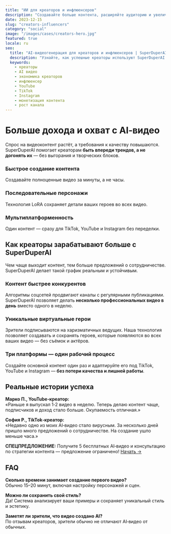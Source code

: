 ```yaml
---
title: "ИИ для креаторов и инфлюенсеров"
description: "Создавайте больше контента, расширяйте аудиторию и увеличивайте доход с помощью AI‑видеогенерации."
date: 2023-12-15
slug: "creators-influencers"
category: "social"
image: "/images/cases/creators-hero.jpg"
featured: true
locale: ru
seo:
  title: "AI‑видеогенерация для креаторов и инфлюенсеров | SuperDuperAI"
  description: "Узнайте, как успешные креаторы используют SuperDuperAI для быстрого создания качественного контента. Присоединяйтесь!"
  keywords:
    - креаторы
    - AI видео
    - экономика креаторов
    - инфлюенсер
    - YouTube
    - TikTok
    - Instagram
    - монетизация контента
    - рост канала
---
```


# Больше дохода и охват с AI‑видео

Спрос на видеоконтент растёт, а требования к качеству повышаются. SuperDuperAI помогает креаторам **быть впереди трендов, а не догонять их** — без выгорания и творческих блоков.

### Быстрое создание контента

Создавайте полноценные видео за минуты, а не часы.


  ### Последовательные персонажи

Технология LoRA сохраняет детали ваших героев во всех видео.


  ### Мультиплатформенность

Один контент — сразу для TikTok, YouTube и Instagram без переделки.




## Как креаторы зарабатывают больше с SuperDuperAI

Чем чаще выходит контент, тем больше предложений о сотрудничестве. SuperDuperAI делает такой график реальным и устойчивым.

### Контент быстрее конкурентов

Алгоритмы соцсетей продвигают каналы с регулярными публикациями. SuperDuperAI позволяет делать **несколько профессиональных видео в день** вместо одного в неделю.

### Уникальные виртуальные герои

Зрители подписываются на харизматичных ведущих. Наша технология позволяет создавать и сохранять героев, которые появляются во всех ваших видео — без съёмок и актёров.

### Три платформы — один рабочий процесс

Создайте основной контент один раз и адаптируйте его под TikTok, YouTube и Instagram — **без потери качества и лишней работы**.

## Реальные истории успеха

**Марко П., YouTube‑креатор:**  
«Раньше я выпускал 1‑2 видео в неделю. Теперь делаю контент чаще, подписчиков и доход стало больше. Окупаемость отличная.»

**София Р., TikTok‑креатор:**  
«Недавно одно из моих AI‑видео стало вирусным. За несколько дней пришло много предложений о сотрудничестве. На создание ушло меньше часа.»


  **СПЕЦПРЕДЛОЖЕНИЕ:** Получите 5 бесплатных AI‑видео и консультацию по
  стратегии контента — предложение ограничено! [Начать →](#)


## FAQ

**Сколько времени занимает создание первого видео?**  
Обычно 15–20 минут, включая настройку персонажей и сцен.

**Можно ли сохранить свой стиль?**  
Да! Система анализирует ваши примеры и сохраняет уникальный стиль и эстетику.

**Заметят ли зрители, что видео создано AI?**  
По отзывам креаторов, зрители обычно не отличают AI‑видео от обычных.

